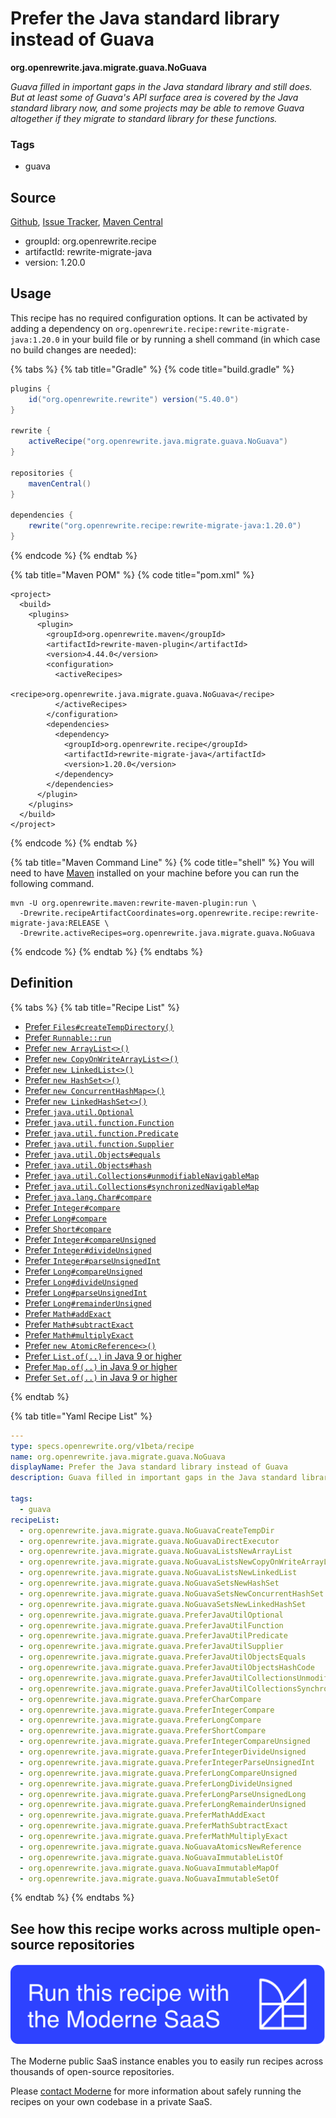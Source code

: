 # Prefer the Java standard library instead of Guava

**org.openrewrite.java.migrate.guava.NoGuava**

_Guava filled in important gaps in the Java standard library and still does. But at least some of Guava's API surface area is covered by the Java standard library now, and some projects may be able to remove Guava altogether if they migrate to standard library for these functions._

### Tags

* guava

## Source

[Github](https://github.com/openrewrite/rewrite-migrate-java/blob/main/src/main/resources/META-INF/rewrite/no-guava.yml), [Issue Tracker](https://github.com/openrewrite/rewrite-migrate-java/issues), [Maven Central](https://central.sonatype.com/artifact/org.openrewrite.recipe/rewrite-migrate-java/1.20.0/jar)

* groupId: org.openrewrite.recipe
* artifactId: rewrite-migrate-java
* version: 1.20.0


## Usage

This recipe has no required configuration options. It can be activated by adding a dependency on `org.openrewrite.recipe:rewrite-migrate-java:1.20.0` in your build file or by running a shell command (in which case no build changes are needed): 

{% tabs %}
{% tab title="Gradle" %}
{% code title="build.gradle" %}
```groovy
plugins {
    id("org.openrewrite.rewrite") version("5.40.0")
}

rewrite {
    activeRecipe("org.openrewrite.java.migrate.guava.NoGuava")
}

repositories {
    mavenCentral()
}

dependencies {
    rewrite("org.openrewrite.recipe:rewrite-migrate-java:1.20.0")
}
```
{% endcode %}
{% endtab %}

{% tab title="Maven POM" %}
{% code title="pom.xml" %}
```markup
<project>
  <build>
    <plugins>
      <plugin>
        <groupId>org.openrewrite.maven</groupId>
        <artifactId>rewrite-maven-plugin</artifactId>
        <version>4.44.0</version>
        <configuration>
          <activeRecipes>
            <recipe>org.openrewrite.java.migrate.guava.NoGuava</recipe>
          </activeRecipes>
        </configuration>
        <dependencies>
          <dependency>
            <groupId>org.openrewrite.recipe</groupId>
            <artifactId>rewrite-migrate-java</artifactId>
            <version>1.20.0</version>
          </dependency>
        </dependencies>
      </plugin>
    </plugins>
  </build>
</project>
```
{% endcode %}
{% endtab %}

{% tab title="Maven Command Line" %}
{% code title="shell" %}
You will need to have [Maven](https://maven.apache.org/download.cgi) installed on your machine before you can run the following command.

```shell
mvn -U org.openrewrite.maven:rewrite-maven-plugin:run \
  -Drewrite.recipeArtifactCoordinates=org.openrewrite.recipe:rewrite-migrate-java:RELEASE \
  -Drewrite.activeRecipes=org.openrewrite.java.migrate.guava.NoGuava
```
{% endcode %}
{% endtab %}
{% endtabs %}


## Definition

{% tabs %}
{% tab title="Recipe List" %}
* [Prefer `Files#createTempDirectory()`](../../../java/migrate/guava/noguavacreatetempdir.md)
* [Prefer `Runnable::run`](../../../java/migrate/guava/noguavadirectexecutor.md)
* [Prefer `new ArrayList<>()`](../../../java/migrate/guava/noguavalistsnewarraylist.md)
* [Prefer `new CopyOnWriteArrayList<>()`](../../../java/migrate/guava/noguavalistsnewcopyonwritearraylist.md)
* [Prefer `new LinkedList<>()`](../../../java/migrate/guava/noguavalistsnewlinkedlist.md)
* [Prefer `new HashSet<>()`](../../../java/migrate/guava/noguavasetsnewhashset.md)
* [Prefer `new ConcurrentHashMap<>()`](../../../java/migrate/guava/noguavasetsnewconcurrenthashset.md)
* [Prefer `new LinkedHashSet<>()`](../../../java/migrate/guava/noguavasetsnewlinkedhashset.md)
* [Prefer `java.util.Optional`](../../../java/migrate/guava/preferjavautiloptional.md)
* [Prefer `java.util.function.Function`](../../../java/migrate/guava/preferjavautilfunction.md)
* [Prefer `java.util.function.Predicate`](../../../java/migrate/guava/preferjavautilpredicate.md)
* [Prefer `java.util.function.Supplier`](../../../java/migrate/guava/preferjavautilsupplier.md)
* [Prefer `java.util.Objects#equals`](../../../java/migrate/guava/preferjavautilobjectsequals.md)
* [Prefer `java.util.Objects#hash`](../../../java/migrate/guava/preferjavautilobjectshashcode.md)
* [Prefer `java.util.Collections#unmodifiableNavigableMap`](../../../java/migrate/guava/preferjavautilcollectionsunmodifiablenavigablemap.md)
* [Prefer `java.util.Collections#synchronizedNavigableMap`](../../../java/migrate/guava/preferjavautilcollectionssynchronizednavigablemap.md)
* [Prefer `java.lang.Char#compare`](../../../java/migrate/guava/prefercharcompare.md)
* [Prefer `Integer#compare`](../../../java/migrate/guava/preferintegercompare.md)
* [Prefer `Long#compare`](../../../java/migrate/guava/preferlongcompare.md)
* [Prefer `Short#compare`](../../../java/migrate/guava/prefershortcompare.md)
* [Prefer `Integer#compareUnsigned`](../../../java/migrate/guava/preferintegercompareunsigned.md)
* [Prefer `Integer#divideUnsigned`](../../../java/migrate/guava/preferintegerdivideunsigned.md)
* [Prefer `Integer#parseUnsignedInt`](../../../java/migrate/guava/preferintegerparseunsignedint.md)
* [Prefer `Long#compareUnsigned`](../../../java/migrate/guava/preferlongcompareunsigned.md)
* [Prefer `Long#divideUnsigned`](../../../java/migrate/guava/preferlongdivideunsigned.md)
* [Prefer `Long#parseUnsignedInt`](../../../java/migrate/guava/preferlongparseunsignedlong.md)
* [Prefer `Long#remainderUnsigned`](../../../java/migrate/guava/preferlongremainderunsigned.md)
* [Prefer `Math#addExact`](../../../java/migrate/guava/prefermathaddexact.md)
* [Prefer `Math#subtractExact`](../../../java/migrate/guava/prefermathsubtractexact.md)
* [Prefer `Math#multiplyExact`](../../../java/migrate/guava/prefermathmultiplyexact.md)
* [Prefer `new AtomicReference<>()`](../../../java/migrate/guava/noguavaatomicsnewreference.md)
* [Prefer `List.of(..)` in Java 9 or higher](../../../java/migrate/guava/noguavaimmutablelistof.md)
* [Prefer `Map.of(..)` in Java 9 or higher](../../../java/migrate/guava/noguavaimmutablemapof.md)
* [Prefer `Set.of(..)` in Java 9 or higher](../../../java/migrate/guava/noguavaimmutablesetof.md)

{% endtab %}

{% tab title="Yaml Recipe List" %}
```yaml
---
type: specs.openrewrite.org/v1beta/recipe
name: org.openrewrite.java.migrate.guava.NoGuava
displayName: Prefer the Java standard library instead of Guava
description: Guava filled in important gaps in the Java standard library and still does. But at least some of Guava's API surface area is covered by the Java standard library now, and some projects may be able to remove Guava altogether if they migrate to standard library for these functions.

tags:
  - guava
recipeList:
  - org.openrewrite.java.migrate.guava.NoGuavaCreateTempDir
  - org.openrewrite.java.migrate.guava.NoGuavaDirectExecutor
  - org.openrewrite.java.migrate.guava.NoGuavaListsNewArrayList
  - org.openrewrite.java.migrate.guava.NoGuavaListsNewCopyOnWriteArrayList
  - org.openrewrite.java.migrate.guava.NoGuavaListsNewLinkedList
  - org.openrewrite.java.migrate.guava.NoGuavaSetsNewHashSet
  - org.openrewrite.java.migrate.guava.NoGuavaSetsNewConcurrentHashSet
  - org.openrewrite.java.migrate.guava.NoGuavaSetsNewLinkedHashSet
  - org.openrewrite.java.migrate.guava.PreferJavaUtilOptional
  - org.openrewrite.java.migrate.guava.PreferJavaUtilFunction
  - org.openrewrite.java.migrate.guava.PreferJavaUtilPredicate
  - org.openrewrite.java.migrate.guava.PreferJavaUtilSupplier
  - org.openrewrite.java.migrate.guava.PreferJavaUtilObjectsEquals
  - org.openrewrite.java.migrate.guava.PreferJavaUtilObjectsHashCode
  - org.openrewrite.java.migrate.guava.PreferJavaUtilCollectionsUnmodifiableNavigableMap
  - org.openrewrite.java.migrate.guava.PreferJavaUtilCollectionsSynchronizedNavigableMap
  - org.openrewrite.java.migrate.guava.PreferCharCompare
  - org.openrewrite.java.migrate.guava.PreferIntegerCompare
  - org.openrewrite.java.migrate.guava.PreferLongCompare
  - org.openrewrite.java.migrate.guava.PreferShortCompare
  - org.openrewrite.java.migrate.guava.PreferIntegerCompareUnsigned
  - org.openrewrite.java.migrate.guava.PreferIntegerDivideUnsigned
  - org.openrewrite.java.migrate.guava.PreferIntegerParseUnsignedInt
  - org.openrewrite.java.migrate.guava.PreferLongCompareUnsigned
  - org.openrewrite.java.migrate.guava.PreferLongDivideUnsigned
  - org.openrewrite.java.migrate.guava.PreferLongParseUnsignedLong
  - org.openrewrite.java.migrate.guava.PreferLongRemainderUnsigned
  - org.openrewrite.java.migrate.guava.PreferMathAddExact
  - org.openrewrite.java.migrate.guava.PreferMathSubtractExact
  - org.openrewrite.java.migrate.guava.PreferMathMultiplyExact
  - org.openrewrite.java.migrate.guava.NoGuavaAtomicsNewReference
  - org.openrewrite.java.migrate.guava.NoGuavaImmutableListOf
  - org.openrewrite.java.migrate.guava.NoGuavaImmutableMapOf
  - org.openrewrite.java.migrate.guava.NoGuavaImmutableSetOf

```
{% endtab %}
{% endtabs %}

## See how this recipe works across multiple open-source repositories

[![Moderne Link Image](/.gitbook/assets/ModerneRecipeButton.png)](https://public.moderne.io/recipes/org.openrewrite.java.migrate.guava.NoGuava)

The Moderne public SaaS instance enables you to easily run recipes across thousands of open-source repositories.

Please [contact Moderne](https://moderne.io/product) for more information about safely running the recipes on your own codebase in a private SaaS.

